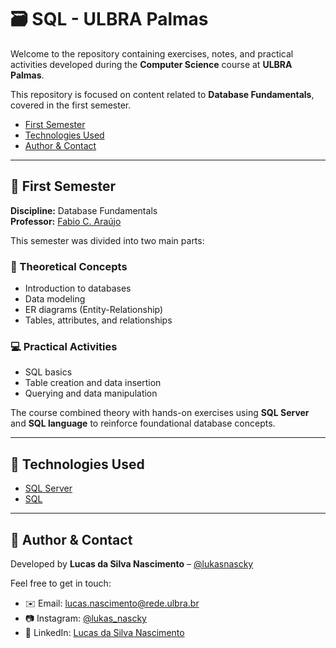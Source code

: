 # 🗃️ SQL - ULBRA Palmas

Welcome to the repository containing exercises, notes, and practical activities developed during the **Computer Science** course at **ULBRA Palmas**.

This repository is focused on content related to **Database Fundamentals**, covered in the first semester.

- [First Semester](#-first-semester)
- [Technologies Used](#-technologies-used)
- [Author & Contact](#-author--contact)

---

## 📘 First Semester

**Discipline:** Database Fundamentals  
**Professor:** [Fabio C. Araújo](http://lattes.cnpq.br/0777249332580360)

This semester was divided into two main parts:

### 🧠 Theoretical Concepts
- Introduction to databases
- Data modeling
- ER diagrams (Entity-Relationship)
- Tables, attributes, and relationships

### 💻 Practical Activities
- SQL basics
- Table creation and data insertion
- Querying and data manipulation

The course combined theory with hands-on exercises using **SQL Server** and **SQL language** to reinforce foundational database concepts.

---

## 🧪 Technologies Used

- [SQL Server](https://www.microsoft.com/en-us/sql-server)
- [SQL](https://en.wikipedia.org/wiki/SQL)

---

## 👤 Author & Contact

Developed by **Lucas da Silva Nascimento** – [@lukasnascky](https://github.com/lukasnascky)  

Feel free to get in touch:

- ✉️ Email: [lucas.nascimento@rede.ulbra.br](mailto:lucas.nascimento@rede.ulbra.br)  
- 📷 Instagram: [@lukas_nascky](https://www.instagram.com/lukas_nascky/)  
- 💼 LinkedIn: [Lucas da Silva Nascimento](https://www.linkedin.com/in/lucas-da-silva-nascimento-1720302a3/)
